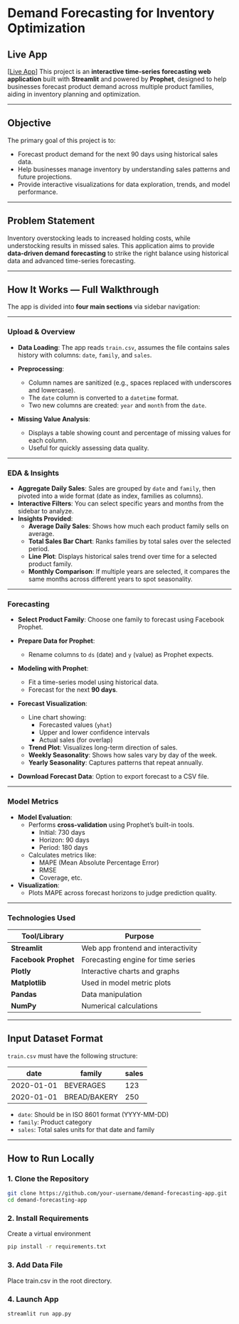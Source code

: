 # Demand Forecasting for Inventory Optimization

## Live App

[[Live App](https://demandforecastinginventory.streamlit.app/)] This project is an **interactive time-series forecasting web application** built with **Streamlit** and powered by **Prophet**, designed to help businesses forecast product demand across multiple product families, aiding in inventory planning and optimization.

---

## Objective

The primary goal of this project is to:
- Forecast product demand for the next 90 days using historical sales data.
- Help businesses manage inventory by understanding sales patterns and future projections.
- Provide interactive visualizations for data exploration, trends, and model performance.

---

## Problem Statement

Inventory overstocking leads to increased holding costs, while understocking results in missed sales. This application aims to provide **data-driven demand forecasting** to strike the right balance using historical data and advanced time-series forecasting.

---

## How It Works — Full Walkthrough

The app is divided into **four main sections** via sidebar navigation:

---

### Upload & Overview

- **Data Loading**: The app reads `train.csv`, assumes the file contains sales history with columns: `date`, `family`, and `sales`.
- **Preprocessing**:
  - Column names are sanitized (e.g., spaces replaced with underscores and lowercase).
  - The `date` column is converted to a `datetime` format.
  - Two new columns are created: `year` and `month` from the `date`.

- **Missing Value Analysis**:
  - Displays a table showing count and percentage of missing values for each column.
  - Useful for quickly assessing data quality.

---

### EDA & Insights

- **Aggregate Daily Sales**: Sales are grouped by `date` and `family`, then pivoted into a wide format (date as index, families as columns).
- **Interactive Filters**: You can select specific years and months from the sidebar to analyze.
- **Insights Provided**:
  - **Average Daily Sales**: Shows how much each product family sells on average.
  - **Total Sales Bar Chart**: Ranks families by total sales over the selected period.
  - **Line Plot**: Displays historical sales trend over time for a selected product family.
  - **Monthly Comparison**: If multiple years are selected, it compares the same months across different years to spot seasonality.

---

### Forecasting

- **Select Product Family**: Choose one family to forecast using Facebook Prophet.
- **Prepare Data for Prophet**:
  - Rename columns to `ds` (date) and `y` (value) as Prophet expects.
- **Modeling with Prophet**:
  - Fit a time-series model using historical data.
  - Forecast for the next **90 days**.

- **Forecast Visualization**:
  - Line chart showing:
    - Forecasted values (`yhat`)
    - Upper and lower confidence intervals
    - Actual sales (for overlap)
  - **Trend Plot**: Visualizes long-term direction of sales.
  - **Weekly Seasonality**: Shows how sales vary by day of the week.
  - **Yearly Seasonality**: Captures patterns that repeat annually.

- **Download Forecast Data**: Option to export forecast to a CSV file.

---

### Model Metrics

- **Model Evaluation**:
  - Performs **cross-validation** using Prophet’s built-in tools.
    - Initial: 730 days
    - Horizon: 90 days
    - Period: 180 days
  - Calculates metrics like:
    - MAPE (Mean Absolute Percentage Error)
    - RMSE
    - Coverage, etc.
- **Visualization**:
  - Plots MAPE across forecast horizons to judge prediction quality.

---

### Technologies Used

| Tool/Library        | Purpose                                    |
|---------------------|--------------------------------------------|
| **Streamlit**       | Web app frontend and interactivity         |
| **Facebook Prophet**| Forecasting engine for time series         |
| **Plotly**          | Interactive charts and graphs              |
| **Matplotlib**      | Used in model metric plots                 |
| **Pandas**          | Data manipulation                          |
| **NumPy**           | Numerical calculations                     |

---

## Input Dataset Format

`train.csv` must have the following structure:

| date       | family       | sales |
|------------|--------------|-------|
| 2020-01-01 | BEVERAGES    | 123   |
| 2020-01-01 | BREAD/BAKERY | 250   |

- `date`: Should be in ISO 8601 format (YYYY-MM-DD)
- `family`: Product category
- `sales`: Total sales units for that date and family

---

## How to Run Locally

### 1. Clone the Repository

```bash
git clone https://github.com/your-username/demand-forecasting-app.git
cd demand-forecasting-app
```
### 2. Install Requirements
Create a virtual environment
```bash
pip install -r requirements.txt
```
### 3. Add Data File
Place train.csv in the root directory.

### 4. Launch App
```bash
streamlit run app.py
```

